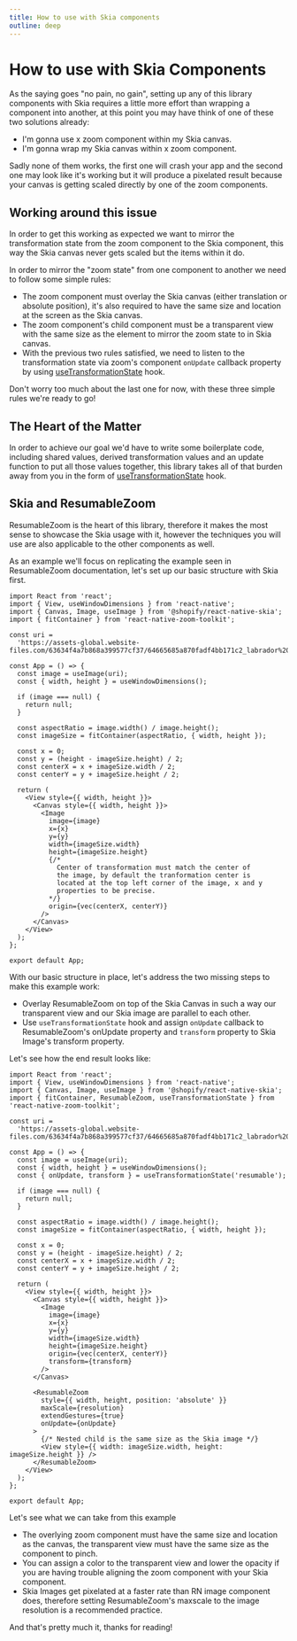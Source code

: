 ```yaml
---
title: How to use with Skia components
outline: deep
---
```


# How to use with Skia Components

As the saying goes "no pain, no gain", setting up any of this library components with Skia requires a little
more effort than wrapping a component into another, at this point you may have think of one of these two
solutions already:

- I'm gonna use x zoom component within my Skia canvas.
- I'm gonna wrap my Skia canvas within x zoom component.

Sadly none of them works, the first one will crash your app and the second one may look like it's working but
it will produce a pixelated result because your canvas is getting scaled directly by one of the zoom components.

## Working around this issue

In order to get this working as expected we want to mirror the transformation state from the zoom component
to the Skia component, this way the Skia canvas never gets scaled but the items within it do.

In order to mirror the "zoom state" from one component to another we need to follow some simple rules:

- The zoom component must overlay the Skia canvas (either translation or absolute position), it's also required
  to have the same size and location at the screen as the Skia canvas.
- The zoom component's child component must be a transparent view with the same size as the element to mirror
  the zoom state to in Skia canvas.
- With the previous two rules satisfied, we need to listen to the transformation state via zoom's component
  `onUpdate` callback property by using [useTransformationState](../utilities/usetransformationstate) hook.

Don't worry too much about the last one for now, with these three simple rules we're ready to go!

## The Heart of the Matter

In order to achieve our goal we'd have to write some boilerplate code, including shared values, derived
transformation values and an update function to put all those values together, this library takes all of
that burden away from you in the form of [useTransformationState](../utilities/usetransformationstate) hook.

## Skia and ResumableZoom

ResumableZoom is the heart of this library, therefore it makes the most sense to showcase the Skia usage with it,
however the techniques you will use are also applicable to the other components as well.

As an example we'll focus on replicating the example seen in ResumableZoom documentation, let's set up our
basic structure with Skia first.

```tsx{34-40}
import React from 'react';
import { View, useWindowDimensions } from 'react-native';
import { Canvas, Image, useImage } from '@shopify/react-native-skia';
import { fitContainer } from 'react-native-zoom-toolkit';

const uri =
  'https://assets-global.website-files.com/63634f4a7b868a399577cf37/64665685a870fadf4bb171c2_labrador%20americano.jpg';

const App = () => {
  const image = useImage(uri);
  const { width, height } = useWindowDimensions();

  if (image === null) {
    return null;
  }

  const aspectRatio = image.width() / image.height();
  const imageSize = fitContainer(aspectRatio, { width, height });

  const x = 0;
  const y = (height - imageSize.height) / 2;
  const centerX = x + imageSize.width / 2;
  const centerY = y + imageSize.height / 2;

  return (
    <View style={{ width, height }}>
      <Canvas style={{ width, height }}>
        <Image
          image={image}
          x={x}
          y={y}
          width={imageSize.width}
          height={imageSize.height}
          {/*
            Center of transformation must match the center of
            the image, by default the tranformation center is
            located at the top left corner of the image, x and y
            properties to be precise.
          */}
          origin={vec(centerX, centerY)}
        />
      </Canvas>
    </View>
  );
};

export default App;
```

With our basic structure in place, let's address the two missing steps to make this example work:

- Overlay ResumableZoom on top of the Skia Canvas in such a way our transparent view and our Skia image are parallel
  to each other.
- Use `useTransformationState` hook and assign `onUpdate` callback to ResumableZoom's onUpdate
  property and `transform` property to Skia Image's transform property.

Let's see how the end result looks like:

```tsx{12,40-48}
import React from 'react';
import { View, useWindowDimensions } from 'react-native';
import { Canvas, Image, useImage } from '@shopify/react-native-skia';
import { fitContainer, ResumableZoom, useTransformationState } from 'react-native-zoom-toolkit';

const uri =
  'https://assets-global.website-files.com/63634f4a7b868a399577cf37/64665685a870fadf4bb171c2_labrador%20americano.jpg';

const App = () => {
  const image = useImage(uri);
  const { width, height } = useWindowDimensions();
  const { onUpdate, transform } = useTransformationState('resumable');

  if (image === null) {
    return null;
  }

  const aspectRatio = image.width() / image.height();
  const imageSize = fitContainer(aspectRatio, { width, height });

  const x = 0;
  const y = (height - imageSize.height) / 2;
  const centerX = x + imageSize.width / 2;
  const centerY = y + imageSize.height / 2;

  return (
    <View style={{ width, height }}>
      <Canvas style={{ width, height }}>
        <Image
          image={image}
          x={x}
          y={y}
          width={imageSize.width}
          height={imageSize.height}
          origin={vec(centerX, centerY)}
          transform={transform}
        />
      </Canvas>

      <ResumableZoom
        style={{ width, height, position: 'absolute' }}
        maxScale={resolution}
        extendGestures={true}
        onUpdate={onUpdate}
      >
        {/* Nested child is the same size as the Skia image */}
        <View style={{ width: imageSize.width, height: imageSize.height }} />
      </ResumableZoom>
    </View>
  );
};

export default App;
```

Let's see what we can take from this example

- The overlying zoom component must have the same size and location as the canvas, the transparent view must
  have the same size as the component to pinch.
- You can assign a color to the transparent view and lower the opacity if you are having trouble aligning the
  zoom component with your Skia component.
- Skia Images get pixelated at a faster rate than RN image component does, therefore setting ResumableZoom's
  maxscale to the image resolution is a recommended practice.

And that's pretty much it, thanks for reading!
